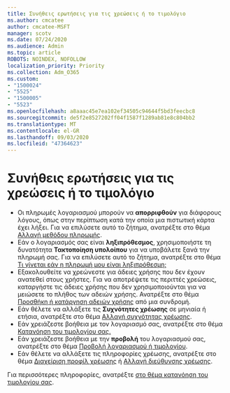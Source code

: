 ```yaml
---
title: Συνήθεις ερωτήσεις για τις χρεώσεις ή το τιμολόγιο
ms.author: cmcatee
author: cmcatee-MSFT
manager: scotv
ms.date: 07/24/2020
ms.audience: Admin
ms.topic: article
ROBOTS: NOINDEX, NOFOLLOW
localization_priority: Priority
ms.collection: Adm_O365
ms.custom:
- "1500024"
- "5525"
- "1500005"
- "5523"
ms.openlocfilehash: a8aaac45e7ea102ef34505c94644f5bd3feecbc8
ms.sourcegitcommit: de5f2e8527202ff04f1587f1289ab81e8c804bb2
ms.translationtype: MT
ms.contentlocale: el-GR
ms.lasthandoff: 09/03/2020
ms.locfileid: "47364623"
---
```

# <a name="billing-or-invoice-faq"></a>Συνήθεις ερωτήσεις για τις χρεώσεις ή το τιμολόγιο

- Οι πληρωμές λογαριασμού μπορούν να **απορριφθούν** για διάφορους λόγους, όπως στην περίπτωση κατά την οποία μια πιστωτική κάρτα έχει λήξει. Για να επιλύσετε αυτό το ζήτημα, ανατρέξτε στο θέμα [Αλλαγή μεθόδου πληρωμής](https://docs.microsoft.com/microsoft-365/commerce/billing-and-payments/change-payment-method).
- Εάν ο λογαριασμός σας είναι **ληξιπρόθεσμος**, χρησιμοποιήστε τη δυνατότητα **Τακτοποίηση υπολοίπου** για να υποβάλετε ξανά την πληρωμή σας. Για να επιλύσετε αυτό το ζήτημα, ανατρέξτε στο θέμα [Τι γίνεται εάν η πληρωμή μου είναι ληξιπρόθεσμη;](https://docs.microsoft.com/microsoft-365/commerce/billing-and-payments/pay-for-your-subscription#what-if-my-credit-card-was-declined-and-my-payment-is-past-due)
- Εξακολουθείτε να χρεώνεστε για άδειες χρήσης που δεν έχουν ανατεθεί στους χρήστες. Για να αποτρέψετε τις περιττές χρεώσεις, καταργήστε τις άδειες χρήσης που δεν χρησιμοποιούνται για να μειώσετε το πλήθος των αδειών χρήσης. Ανατρέξτε στο θέμα [Προσθήκη ή κατάργηση αδειών χρήσης](https://docs.microsoft.com/alchemyinsights/how-to-add-or-reduce-licenses) από μια συνδρομή.
- Εάν θέλετε να αλλάξετε τις **Συχνότητες χρέωσης** σε μηνιαία ή ετήσια, ανατρέξτε στο θέμα [Αλλαγή συχνότητας χρέωσης](https://docs.microsoft.com/microsoft-365/commerce/billing-and-payments/change-payment-frequency).
- Εάν χρειάζεστε βοήθεια με τον λογαριασμό σας, ανατρέξτε στο θέμα [Κατανόηση του τιμολογίου σας.](https://docs.microsoft.com/microsoft-365/commerce/billing-and-payments/understand-your-invoice2)
- Εάν χρειάζεστε βοήθεια με την **προβολή** του λογαριασμού σας, ανατρέξτε στο θέμα [Προβολή λογαριασμού ή τιμολογίου](https://docs.microsoft.com/microsoft-365/commerce/billing-and-payments/view-your-bill-or-invoice).
- Εάν θέλετε να αλλάξετε τις πληροφορίες χρέωσης, ανατρέξτε στο θέμα [Διαχείριση προφίλ χρέωσης](https://docs.microsoft.com/microsoft-365/commerce/billing-and-payments/manage-billing-profiles) ή [Αλλαγή διεύθυνσης χρέωσης](https://docs.microsoft.com/microsoft-365/commerce/billing-and-payments/change-your-billing-addresses).

Για περισσότερες πληροφορίες, ανατρέξτε [στο θέμα κατανόηση του τιμολογίου σας](https://docs.microsoft.com/microsoft-365/commerce/billing-and-payments/understand-your-invoice2).